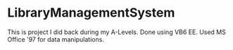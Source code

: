 # LibraryManagementSystem
This is project I did back during my A-Levels. Done using VB6 EE. Used MS Office '97 for data manipulations.
